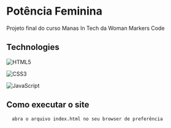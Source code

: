 
# Potência Feminina

Projeto final do curso Manas In Tech da Woman Markers Code


## Technologies

![HTML5](https://img.shields.io/badge/HTML5-E34F26?style=for-the-badge&logo=html5&logoColor=white)

![CSS3](https://img.shields.io/badge/CSS3-1572B6?style=for-the-badge&logo=css3&logoColor=white)

![JavaScript](https://img.shields.io/badge/JavaScript-323330?style=for-the-badge&logo=javascript&logoColor=F7DF1E)



## Como executar o site

```bash
  abra o arquivo index.html no seu browser de preferência
```
